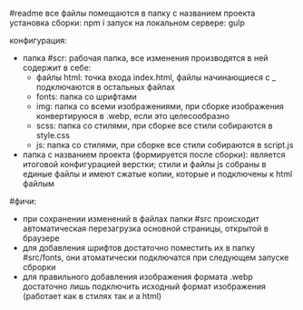 #readme
все файлы помещаются в папку с названием проекта 
установка сборки:
npm i
запуск на локальном сервере:
gulp

конфигурация:
 - папка #scr:
	рабочая папка, все изменения производятся в ней
	содержит в себе:
	- файлы html: точка входа index.html, файлы начинающиеся с _ подключаются в остальных файлах
	- fonts: папка со шрифтами
	- img: папка со всеми изображениями, при сборке изображения конвертируюся в .webp, если это целесообразно
	- scss: папка со стилями, при сборке все стили собираются в style.css
	- js: папка со стилями, при сборке все стили собираются в script.js
- папка с названием проекта (формируется после сборки):
	является итоговой конфигурацией верстки; стили и файлы js собраны в единые файлы и имеют сжатые копии, которые и подключены к html файлым

#фичи:
- при сохранении изменений в файлах папки #src происходит автоматическая перезагрузка основной страницы, открытой в браузере
- для добавления шрифтов  достаточно поместить их в папку #src/fonts, они атоматически подключатся при следующем запуске сброрки
- для правильного добавления изображения формата .webp достаточно лишь подключить исходный формат изображения (работает как в стилях так и а html)


